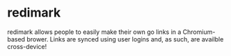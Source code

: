 # redimark

redimark allows people to easily make their own go links in a Chromium-based brower. Links are synced using user logins and, as such, are availble cross-device!
